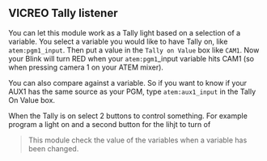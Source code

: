 ## VICREO Tally listener

You can let this module work as a Tally light based on a selection of a variable. You select a variable you would like to have Tally on, like `atem:pgm1_input`.
Then put a value in the `Tally on Value` box like `CAM1`. Now your Blink will turn RED when your `atem:pgm1`_input variable hits CAM1 (so when pressing camera 1 on your ATEM mixer).

You can also compare against a variable. So if you want to know if your AUX1 has the same source as your PGM, type `atem:aux1_input` in the Tally On Value box.

When the Tally is on select 2 buttons to control something. For example program a light on and a second button for the lihjt to turn of

> This module check the value of the variables when a variable has been changed.
